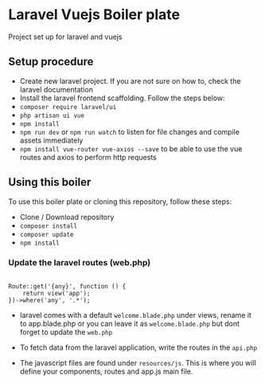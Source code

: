 # Laravel Vuejs Boiler plate
<p>Project set up for laravel and vuejs</p>

## Setup procedure
- Create new laravel project. If you are not sure on how to, check the laravel documentation
- Install the laravel frontend scaffolding. Follow the steps below:
- ```composer require laravel/ui```
- ```php artisan ui vue```
- ```npm install```
- ```npm run dev``` or ```npm run watch``` to listen for file changes and compile assets immediately
- ```npm install vue-router vue-axios --save``` to be able to use the vue routes and axios to perform http requests

## Using this boiler
<p>To use this boiler plate or cloning this repository, follow these steps:</p>

- Clone / Download repository
- ```composer install```
- ```composer update```
- ```npm install```

### Update the laravel routes (web.php)
<pre><code>
Route::get('{any}', function () {
    return view('app');
})->where('any', '.*');
</code></pre>
- laravel comes with a default ```welcome.blade.php``` under views, rename it to app.blade.php or you can leave it as ```welcome.blade.php``` but dont forget to update the ```web.php```

- To fetch data from the laravel application, write the routes in the ```api.php```
- The javascript files are found under ```resources/js```. This is where you will define your components, routes and app.js main file.
